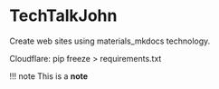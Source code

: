 # TechTalkJohn

Create web sites using materials_mkdocs technology.

Cloudflare: pip freeze > requirements.txt

!!! note
    This is a **note**
    



